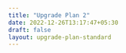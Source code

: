 ```yaml
---
title: "Upgrade Plan 2"
date: 2022-12-26T13:17:47+05:30
draft: false
layout: upgrade-plan-standard
---
```


